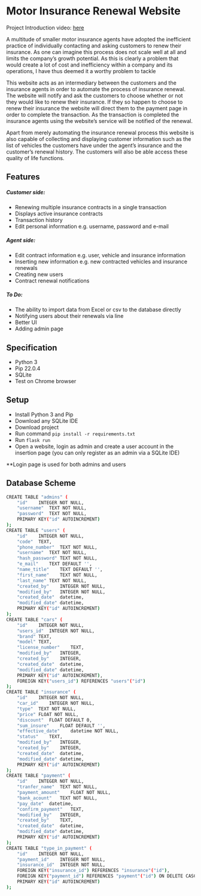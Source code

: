 # Motor Insurance Renewal Website
Project Introduction video: [here](https://www.youtube.com/watch?v=oIk2hTPxFqs "here")

A multitude of smaller motor insurance agents have adopted the inefficient practice of individually contacting and asking customers to renew their insurance. As one can imagine this process does not scale well at all and limits the company’s growth potential. As this is clearly a problem that would create a lot of cost and inefficiency within a company and its operations, I have thus deemed it a worthy problem to tackle
 
This website acts as an intermediary between the customers and the insurance agents in order to automate the process  of insurance renewal. The website will notify and ask the customers to choose whether or not they would like to renew their insurance. If they so happen to choose to renew their insurance the website will direct them to the payment page in order to complete the transaction. As the transaction is completed the insurance agents using the website’s service will be notified of the renewal.
 
Apart from merely automating the insurance renewal process this website is also capable of collecting and displaying customer information such as the list of vehicles the customers have under the agent’s insurance and the customer’s renewal history. The customers will also be able access these quality of life functions.

## Features
##### Customer side:
- Renewing multiple insurance contracts in a single transaction
- Displays active insurance contracts
- Transaction history
- Edit personal information e.g. username, password and e-mail

##### Agent side:
- Edit contract information e.g. user, vehicle and insurance information
- Inserting new information e.g. new contracted vehicles and insurance renewals
- Creating new users
- Contract renewal notifications

##### To Do:
- The ability to import data from Excel or csv to the database directly
- Notifying users about their renewals via line
- Better UI
- Adding admin page

## Specification
- Python 3
- Pip 22.0.4
- SQLite
- Test on Chrome browser

## Setup
- Install Python 3 and Pip
- Download any SQLite IDE
- Download project
- Run command `pip install -r requirements.txt`
- Run `flask run`
- Open a website, login as admin and create a user account in the insertion page (you can only register as an admin via a SQLite IDE)

**Login page is used for both admins and users

## Database Scheme
```sh
CREATE TABLE "admins" (
	"id"	INTEGER NOT NULL,
	"username"	TEXT NOT NULL,
	"password"	TEXT NOT NULL,
	PRIMARY KEY("id" AUTOINCREMENT)
);
CREATE TABLE "users" (
	"id"	INTEGER NOT NULL,
	"code"	TEXT,
	"phone_number"	TEXT NOT NULL,
	"username"	TEXT NOT NULL,
	"hash_password"	TEXT NOT NULL,
	"e_mail"	TEXT DEFAULT '',
	"name_title"	TEXT DEFAULT '',
	"first_name"	TEXT NOT NULL,
	"last_name"	TEXT NOT NULL,
	"created_by"	INTEGER NOT NULL,
	"modified_by"	INTEGER NOT NULL,
	"created_date"	datetime,
	"modified_date"	datetime,
	PRIMARY KEY("id" AUTOINCREMENT)
);
CREATE TABLE "cars" (
	"id"	INTEGER NOT NULL,
	"users_id"	INTEGER NOT NULL,
	"brand"	TEXT,
	"model"	TEXT,
	"license_number"	TEXT,
	"modified_by"	INTEGER,
	"created_by"	INTEGER,
	"created_date"	datetime,
	"modified_date"	datetime,
	PRIMARY KEY("id" AUTOINCREMENT),
	FOREIGN KEY("users_id") REFERENCES "users"("id")
);
CREATE TABLE "insurance" (
	"id"	INTEGER NOT NULL,
	"car_id"	INTEGER NOT NULL,
	"type"	TEXT NOT NULL,
	"price"	FLOAT NOT NULL,
	"discount"	FLOAT DEFAULT 0,
	"sum_insure"	FLOAT DEFAULT '',
	"effective_date"	datetime NOT NULL,
	"status"	TEXT,
	"modified_by"	INTEGER,
	"created_by"	INTEGER,
	"created_date"	datetime,
	"modified_date"	datetime,
	PRIMARY KEY("id" AUTOINCREMENT)
);
CREATE TABLE "payment" (
	"id"	INTEGER NOT NULL,
	"tranfer_name"	TEXT NOT NULL,
	"payment_amount"	FLOAT NOT NULL,
	"bank_acount"	TEXT NOT NULL,
	"pay_date"	datetime,
	"confirm_payment"	TEXT,
	"modified_by"	INTEGER,
	"created_by"	TEXT,
	"created_date"	datetime,
	"modified_date"	datetime,
	PRIMARY KEY("id" AUTOINCREMENT)
);
CREATE TABLE "type_in_payment" (
	"id"	INTEGER NOT NULL,
	"payment_id"	INTEGER NOT NULL,
	"insurance_id"	INTEGER NOT NULL,
	FOREIGN KEY("insurance_id") REFERENCES "insurance"("id"),
	FOREIGN KEY("payment_id") REFERENCES "payment"("id") ON DELETE CASCADE,
	PRIMARY KEY("id" AUTOINCREMENT)
);
```
